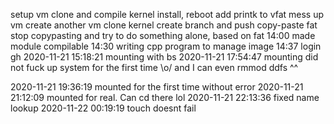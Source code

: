 setup vm
clone and compile kernel
install, reboot
add printk to vfat
mess up vm 
create another vm
clone kernel
create branch and push
copy-paste fat
stop copypasting and try to do something alone, based on fat
14:00 made module compilable
14:30 writing cpp program to manage image
14:37 login gh
2020-11-21 15:18:21 mounting with bs
2020-11-21 17:54:47 mounting did not fuck up system for the first time \o/
    and I can even rmmod ddfs ^^

2020-11-21 19:36:19 mounted for the first time without error
2020-11-21 21:12:09 mounted for real. Can cd there lol
2020-11-21 22:13:36 fixed name lookup
2020-11-22 00:19:19 touch doesnt fail

